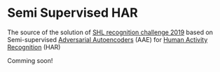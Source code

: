 # Semi Supervised HAR
The source of the solution of [SHL recognition challenge 2019](http://www.shl-dataset.org/activity-recognition-challenge-2019/) based on Semi-supervised [Adversarial Autoencoders](https://arxiv.org/abs/1511.05644) (AAE) for [Human Activity Recognition](https://en.wikipedia.org/wiki/Activity_recognition) (HAR)

Comming soon!
